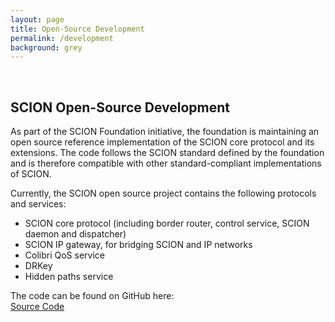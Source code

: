 ```yaml
---
layout: page
title: Open-Source Development
permalink: /development
background: grey
---
```

<br>

## SCION Open-Source Development

As part of the SCION Foundation initiative, the foundation is maintaining an
open source reference implementation of the SCION core protocol and its
extensions. The code follows the SCION standard defined by the foundation and is
therefore compatible with other standard-compliant implementations of SCION.

Currently, the SCION open source project contains the following protocols and
services:

- SCION core protocol (including border router, control service, SCION daemon
  and dispatcher)
- SCION IP gateway, for bridging SCION and IP networks
- Colibri QoS service
- DRKey
- Hidden paths service

The code can be found on GitHub here:  
<a class="btn btn-primary btn-lg" href="https://github.com/scionproto/scion">
    <i class="fab fa-github"></i> Source Code
</a>
